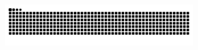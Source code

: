 ![](https://raw.githubusercontent.com/VegetableKitten/VegetableKitten/main/assets/github-contribution-grid-snake.svg)        

